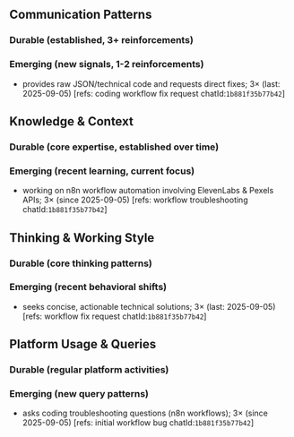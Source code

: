 ## Communication Patterns
### Durable (established, 3+ reinforcements)

### Emerging (new signals, 1-2 reinforcements)
- provides raw JSON/technical code and requests direct fixes; 3× (last: 2025-09-05) [refs: coding workflow fix request chatId:`1b881f35b77b42`]

## Knowledge & Context
### Durable (core expertise, established over time)

### Emerging (recent learning, current focus)
- working on n8n workflow automation involving ElevenLabs & Pexels APIs; 3× (since 2025-09-05) [refs: workflow troubleshooting chatId:`1b881f35b77b42`]

## Thinking & Working Style
### Durable (core thinking patterns)

### Emerging (recent behavioral shifts)
- seeks concise, actionable technical solutions; 3× (last: 2025-09-05) [refs: workflow fix request chatId:`1b881f35b77b42`]

## Platform Usage & Queries
### Durable (regular platform activities)

### Emerging (new query patterns)
- asks coding troubleshooting questions (n8n workflows); 3× (since 2025-09-05) [refs: initial workflow bug chatId:`1b881f35b77b42`]